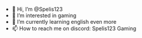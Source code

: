 - 👋 Hi, I’m @Spelis123
- 👀 I’m interested in gaming
- 🌱 I’m currently learning english even more
- 📫 How to reach me on discord: Spelis123 Gaming

<!---
Spelis123/Spelis123 is a ✨ special ✨ repository because its `README.md` (this file) appears on your GitHub profile.
You can click the Preview link to take a look at your changes.
--->
